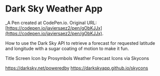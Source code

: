 # Dark Sky Weather App
 _A Pen created at CodePen.io. Original URL: [https://codepen.io/javiersaez2/pen/gObKJJx](https://codepen.io/javiersaez2/pen/gObKJJx).

 How to use the Dark Sky API to retrieve a forecast for requested latitude and longitude with a sugar coating of motion to make it fun.

Title Screen Icon by Prosymbols
Weather Forecast Icons via Skycons

https://darksky.net/poweredby
https://darkskyapp.github.io/skycons